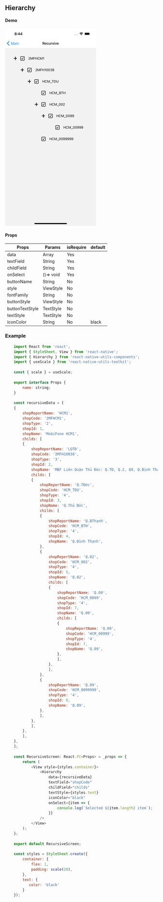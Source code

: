 ## Hierarchy
#### Demo
![](https://github.com/hoaphantn7604/file-upload/blob/master/document/component/hierarchy.png)

#### Props

| Props              | Params               | isRequire | default          |
| ------------------ | -------------------- | --------- | ---------------- |
| data               | Array                | Yes       |                  |
| textField          | String               | Yes       |                  |
| childField         | String               | Yes       |                  |
| onSelect           | ()=> void            | Yes       |                  |
| buttonName         | String               | No        |                  |
| style              | ViewStyle            | No        |                  |
| fontFamily         | String               | No        |                  |
| buttonStyle        | ViewStyle            | No        |                  |
| buttonTextStyle    | TextStyle            | No        |                  |
| textStyle          | TextStyle            | No        |                  |
| iconColor          | String               | No        | black            |

### Example

```js
    import React from 'react';
    import { StyleSheet, View } from 'react-native';
    import { Hierarchy } from 'react-native-utils-components';
    import { useScale } from 'react-native-utils-toolkit';

    const { scale } = useScale;

    export interface Props {
        name: string;
    }

    const recursiveData = [
    {
        shopReportName: 'HCM1',
        shopCode: '2MFHCM1',
        shopType: '2',
        shopId: 1,
        shopName: 'MobiFone HCM1',
        childs: [
        {
            shopReportName: 'LQTĐ',
            shopCode: '2MFH10038',
            shopType: '3',
            shopId: 2,
            shopName: 'MBF Liên Quận Thủ Đức: Q.TĐ, Q.2, Q9, Q.Bình Thạnh',
            childs: [
            {
                shopReportName: 'Q.TĐức',
                shopCode: 'HCM_TDU',
                shopType: '4',
                shopId: 3,
                shopName: 'Q.Thủ Đức',
                childs: [
                {
                    shopReportName: 'Q.BThạnh',
                    shopCode: 'HCM_BTH',
                    shopType: '4',
                    shopId: 4,
                    shopName: 'Q.Bình Thạnh',
                },
                {
                    shopReportName: 'Q.02',
                    shopCode: 'HCM_002',
                    shopType: '4',
                    shopId: 5,
                    shopName: 'Q.02',
                    childs: [
                    {
                        shopReportName: 'Q.09',
                        shopCode: 'HCM_0099',
                        shopType: '4',
                        shopId: 7,
                        shopName: 'Q.09',
                        childs: [
                        {
                            shopReportName: 'Q.09',
                            shopCode: 'HCM_00999',
                            shopType: '4',
                            shopId: 7,
                            shopName: 'Q.09',
                        },
                        ],
                    },
                    ],
                },
                {
                    shopReportName: 'Q.09',
                    shopCode: 'HCM_0099999',
                    shopType: '4',
                    shopId: 8,
                    shopName: 'Q.09',
                },
                ],
            },
            ],
        },
        ],
    },
    ];

    const RecursiveScreen: React.FC<Props> = _props => {
        return (
            <View style={styles.container}>
                <Hierarchy
                    data={recursiveData}
                    textField="shopCode"
                    childField="childs"
                    textStyle={styles.text}
                    iconColor="black"
                    onSelect={item => {
                        console.log(`Selected ${item.length} item`);
                    }}
                />
            </View>
        );
    };

    export default RecursiveScreen;

    const styles = StyleSheet.create({
        container: {
            flex: 1,
            padding: scale(20),
        },
        text: {
           color: 'black' 
        }
    });
```